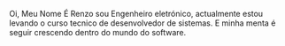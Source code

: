 Oi, Meu Nome É Renzo sou Engenheiro eletrónico, actualmente estou levando o curso tecnico de desenvolvedor de sistemas. E minha menta é seguir crescendo
dentro do mundo do software. 
